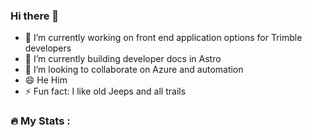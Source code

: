 ### Hi there 👋


- 🔭 I’m currently working on front end application options for Trimble developers
- 🌱 I’m currently building developer docs in Astro
- 👯 I’m looking to collaborate on Azure and automation
- 😄 He Him
- ⚡ Fun fact: I like old Jeeps and all trails
### :fire: My Stats :


